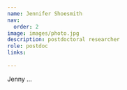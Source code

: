 ```yaml
---
name: Jennifer Shoesmith
nav:
  order: 2
image: images/photo.jpg
description: postdoctoral researcher
role: postdoc
links:
  
---
```


Jenny ...
